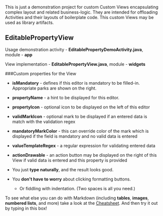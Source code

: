 This is just a demonstration project for custom Custom Views encapsulating complex layout and related
business-logic. They are intended for offloading Activities and their layouts of boilerplate code.
This custom Views may be used as library artifacts.

EditablePropertyView
-------------

Usage demonstration activity - **EditablePropertyDemoActivity.java**, module - **app**

View implementation - **EditablePropertyView.java**, module - **widgets**

###Custom properties for the View
- **isMandatory** - defines if this editor is mandatory to be filled-in. Appropriate parks are shown
on the right.
- **propertyName** - a hint to be displayed for this editor.
- **propertyIcon** - optional icon to be displayed on the left of this editor
- **validMarkIcon** - optional mark to be displayed if an entered data is match with the validation regex
- **mandatoryMarkColor** - this can override color of the mark which is displayed if the field is mandatory and no valid data is entered
- **valueTemplateRegex** - a regular expression for validating entered data
- **actionDrawable** - an action button may be displayed on the right of this View if valid data is entered and this property is provided


- You just **type naturally**, and the result looks good.
- You **don't have to worry** about clicking formatting buttons.
  - Or fiddling with indentation. (Two spaces is all you need.)

To see what else you can do with Markdown (including **tables**, **images**, **numbered lists**, and more) take a look at the [Cheatsheet][1]. And then try it out by typing in this box!

[1]: https://github.com/adam-p/markdown-here/wiki/Markdown-Here-Cheatsheet
